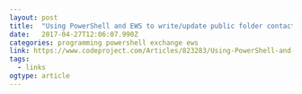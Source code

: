 ```yaml
---
layout: post 
title:  "Using PowerShell and EWS to write/update public folder contacts - CodeProject" 
date:   2017-04-27T12:06:07.990Z 
categories: programming powershell exchange ews
link: https://www.codeproject.com/Articles/823283/Using-PowerShell-and-EWS-to-write-update-public-fo 
tags:
  - links
ogtype: article 
---
```


